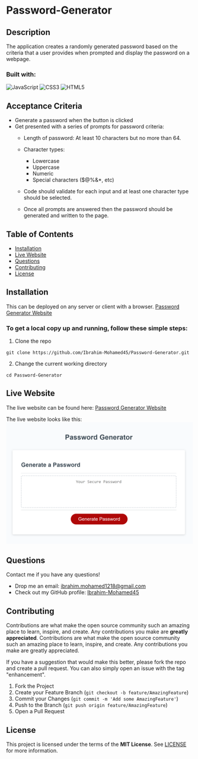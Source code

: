 # Password-Generator

## Description
The application creates a randomly generated password based on the criteria that a user provides when prompted and display the password on a webpage.

### Built with:
![JavaScript](https://img.shields.io/badge/javascript-%23F7DF1E.svg?style=for-the-badge&logo=javascript&logoColor=%23323330)
![CSS3](https://img.shields.io/badge/css3-%231572B6.svg?style=for-the-badge&logo=css3&logoColor=white)
![HTML5](https://img.shields.io/badge/html5-%23E34F26.svg?style=for-the-badge&logo=html5&logoColor=white)

## Acceptance Criteria

* Generate a password when the button is clicked
* Get presented with a series of prompts for password criteria:
    * Length of password: At least 10 characters but no more than 64.
    * Character types:
      * Lowercase
      * Uppercase
      * Numeric
      * Special characters ($@%&*, etc)
    
    * Code should validate for each input and at least one character type should be selected.
    
    * Once all prompts are answered then the password should be generated and written to the page.

## Table of Contents
- [Installation](#Installation)
- [Live Website](#Live-Website)
- [Questions](#Questions)
- [Contributing](#Contributing)
- [License](#License)

## Installation

This can be deployed on any server or client with a browser. <a href="https://ibrahim-mohamed45.github.io/Password-Generator/" target="_blank"> Password Generator Website</a>

### To get a local copy up and running, follow these simple steps:
1. Clone the repo
```
git clone https://github.com/Ibrahim-Mohamed45/Password-Generator.git
```
2. Change the current working directory
```
cd Password-Generator
```

## Live Website

The live website can be found here: <a href="https://ibrahim-mohamed45.github.io/Password-Generator/" target="_blank"> Password Generator Website</a>


The live website looks like this:
<img src="assets\images\Password-Generator-Website.png" alt="Image of what the website should look like.">

## Questions
Contact me if you have any questions!
- Drop me an email: [ibrahim.mohamed1218@gmail.com](mailto:ibrahim.mohamed1218@gmail.com)
- Check out my GitHub profile: [Ibrahim-Mohamed45](https://github.com/Ibrahim-Mohamed45)

## Contributing
Contributions are what make the open source community such an amazing place to learn, inspire, and create. Any contributions you make are **greatly appreciated**.
Contributions are what make the open source community such an amazing place to learn, inspire, and create. Any contributions you make are greatly appreciated.

If you have a suggestion that would make this better, please fork the repo and create a pull request. You can also simply open an issue with the tag "enhancement".

1. Fork the Project
2. Create your Feature Branch (```git checkout -b feature/AmazingFeature```)
3. Commit your Changes (```git commit -m 'Add some AmazingFeature'```)
4. Push to the Branch (```git push origin feature/AmazingFeature```)
5. Open a Pull Request

## License
This project is licensed under the terms of the **MIT License**. See [LICENSE](LICENSE) for more information.